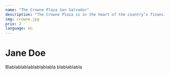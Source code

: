 ```yaml
---
name: "The Crowne Plaza San Salvador"
description: "The Crowne Plaza is in the heart of the country’s financial district, just over half a kilometer from the San Salvador Cathedral and an hour away from Bitcoin Mecca - El Zonte."
img: crowne.jpg
prio: 2
language: en
---
```


# Jane Doe
 
Blablablablablablablabla
blablablabla
